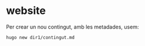 # website

Per crear un nou contingut, amb les metadades, usem:
```sh
hugo new dir1/contingut.md
```